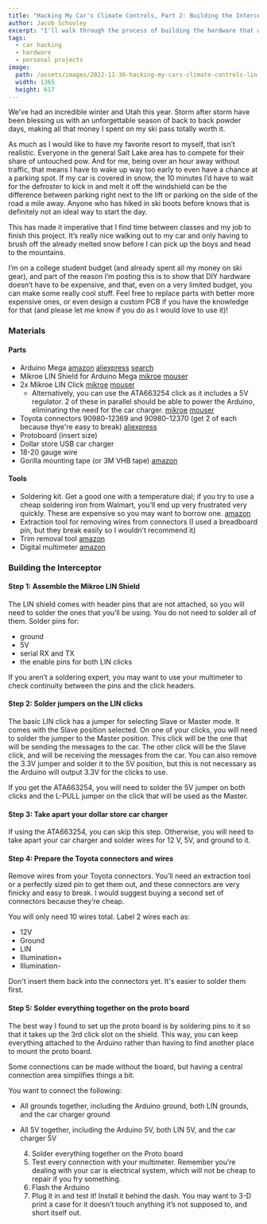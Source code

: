 ```yaml
---
title: "Hacking My Car's Climate Controls, Part 2: Building the Interceptor"
author: Jacob Schooley
excerpt: "I'll walk through the process of building the hardware that will allow me to intercept and modify the CAN bus messages sent by my car's climate control system."
tags:
  - car hacking
  - hardware
  - personal projects
image:
  path: /assets/images/2022-11-30-hacking-my-cars-climate-controls-lin-reverse-engineering/panel.jpg
  width: 1365
  height: 617
---
```


We’ve had an incredible winter and Utah this year. Storm after storm have been blessing us with an unforgettable season of back to back powder days, making all that money I spent on my ski pass totally worth it.

As much as I would like to have my favorite resort to myself, that isn’t realistic. Everyone in the general Salt Lake area has to compete for their share of untouched pow. And for me, being over an hour away without traffic, that means I have to wake up way too early to even have a chance at a parking spot. If my car is covered in snow, the 10 minutes I’d have to wait for the defroster to kick in and melt it off the windshield can be the difference between parking right next to the lift or parking on the side of the road a mile away. Anyone who has hiked in ski boots before knows that is definitely not an ideal way to start the day.

This has made it imperative that I find time between classes and my job to finish this project. It’s really nice walking out to my car and only having to brush off the already melted snow before I can pick up the boys and head to the mountains.

I’m on a college student budget (and already spent all my money on ski gear), and part of the reason I’m posting this is to show that DIY hardware doesn’t have to be expensive, and that, even on a very limited budget, you can make some really cool stuff. Feel free to replace parts with better more expensive ones, or even design a custom PCB if you have the knowledge for that (and please let me know if you do as I would love to use it)!

### Materials

#### Parts
- Arduino Mega [amazon](https://www.amazon.com/ARDUINO-MEGA-2560-REV3-A000067/dp/B0046AMGW0/) [aliexpress](https://www.aliexpress.us/item/2251832678521697.html) [search](https://www.aliexpress.com/w/wholesale-arduino-mega.html?SearchText=arduino+mega)
- Mikroe LIN Shield for Arduino Mega [mikroe](https://www.mikroe.com/arduino-mega-click-shield) [mouser](https://www.mouser.com/ProductDetail/932-MIKROE-1900)
- 2x Mikroe LIN Click [mikroe](https://www.mikroe.com/lin-click) [mouser](https://www.mouser.com/ProductDetail/Mikroe/MIKROE-3816?qs=Cb2nCFKsA8qi3nKltYdgQw%3D%3D)
  - Alternatively, you can use the ATA663254 click as it includes a 5V regulator. 2 of these in parallel should be able to power the Arduino, eliminating the need for the car charger. [mikroe](https://www.mikroe.com/ata663254-click) [mouser](https://www.mouser.com/ProductDetail/Mikroe/MIKROE-2872?qs=f9yNj16SXrJrtHOXHs2kUA%3D%3D)
- Toyota connectors 90980-12369 and 90980-12370 (get 2 of each because thye're easy to break) [aliexpress](https://www.aliexpress.us/item/3256803593976654.html)
- Protoboard (insert size)
- Dollar store USB car charger
- 18-20 gauge wire
- Gorilla mounting tape (or 3M VHB tape) [amazon](https://www.amazon.com/Gorilla-Heavy-Double-Sided-Mounting/dp/B082TQ3KB5/)

#### Tools
- Soldering kit. Get a good one with a temperature dial; if you try to use a cheap soldering iron from Walmart, you’ll end up very frustrated very quickly. These are expensive so you may want to borrow one. [amazon](https://www.amazon.com/Weller-Digital-Soldering-Station-WE1010NA/dp/B077JDGY1J/)
- Extraction tool for removing wires from connectors (I used a breadboard pin, but they break easily so I wouldn’t recommend it)
- Trim removal tool [amazon](https://www.amazon.com/XBRN-Removal-Window-Fastener-Remover/dp/B07R44VJHN)
- Digital multimeter [amazon](https://www.amazon.com/Crenova-Auto-Ranging-Multimeter-Measuring-Backlight/dp/B00KXX2OYY/)

### Building the Interceptor

#### Step 1: Assemble the Mikroe LIN Shield

The LIN shield comes with header pins that are not attached, so you will need to solder the ones that you’ll be using. You do not need to solder all of them. Solder pins for:

- ground
- 5V
- serial RX and TX
- the enable pins for both LIN clicks

If you aren’t a soldering expert, you may want to use your multimeter to check continuity between the pins and the click headers.

#### Step 2: Solder jumpers on the LIN clicks

The basic LIN click has a jumper for selecting Slave or Master mode. It comes with the Slave position selected. On one of your clicks, you will need to solder the jumper to the Master position. This click will be the one that will be sending the messages to the car. The other click will be the Slave click, and will be receiving the messages from the car. You can also remove the 3.3V jumper and solder it to the 5V position, but this is not necessary as the Arduino will output 3.3V for the clicks to use.

If you get the ATA663254, you will need to solder the 5V jumper on both clicks and the L-PULL jumper on the click that will be used as the Master.

#### Step 3: Take apart your dollar store car charger

If using the ATA663254, you can skip this step. Otherwise, you will need to take apart your car charger and solder wires for 12 V, 5V, and ground to it.

#### Step 4: Prepare the Toyota connectors and wires

Remove wires from your Toyota connectors. You’ll need an extraction tool or a perfectly sized pin to get them out, and these connectors are very finicky and easy to break. I would suggest buying a second set of connectors because they’re cheap.

You will only need 10 wires total. Label 2 wires each as:

- 12V
- Ground
- LIN
- Illumination+
- Illumination-

Don't insert them back into the connectors yet. It's easier to solder them first.

#### Step 5: Solder everything together on the proto board

The best way I found to set up the proto board is by soldering pins to it so that it takes up the 3rd click slot on the shield. This way, you can keep everything attached to the Arduino rather than having to find another place to mount the proto board.

Some connections can be made without the board, but having a central connection area simplifies things a bit.

You want to connect the following:

- All grounds together, including the Arduino ground, both LIN grounds, and the car charger ground
- All 5V together, including the Arduino 5V, both LIN 5V, and the car charger 5V

	4. Solder everything together on the Proto board
	5. Test every connection with your multimeter. Remember you’re dealing with your car is electrical system, which will not be cheap to repair if you fry something.
	6. Flash the Arduino
	7. Plug it in and test it!
Install it behind the dash. You may want to 3-D print a case for it doesn’t touch anything it’s not supposed to, and short itself out.
